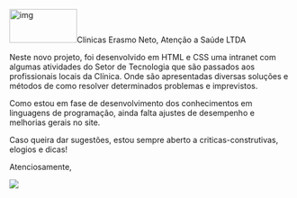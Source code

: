 <img src="images/N_logo-final.png" alt="img" height="60" width="120">Clinicas Erasmo Neto, Atenção a Saúde LTDA

Neste novo projeto, foi desenvolvido em HTML e CSS uma intranet com algumas atividades do Setor de Tecnologia que são passados aos profissionais locais da Clínica. Onde são apresentadas diversas soluções e métodos de como resolver determinados problemas e imprevistos.

Como estou em fase de desenvolvimento dos conhecimentos em linguagens de programação, ainda falta ajustes de desempenho e melhorias gerais no site.


Caso queira dar sugestões, estou sempre aberto a criticas-construtivas, elogios e dicas!

Atenciosamente,
<div>
	<a href="https://clinicaserasmoneto.com.br/"><img src="https://lh3.googleusercontent.com/pw/AP1GczP0GCKEvAhXK73V7Fk86ofWWPcT7vZmfu4Xp7whw5qArt8Jun0UcZnSftsAc8yqvKUQp3zXUeEMEPAolB9_PH409lHJ8Txn12CWpNgaqKnEu-ONtKc5j6sH7Hj4IDKxdelXYx_m13C3icZZ034qsOW-=w723-h187-s-no-gm?authuser=1 "></a></div>
<div>
	<br>
</div>


